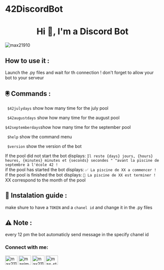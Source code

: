 # 42DiscordBot
<h1 align="center">Hi 👋, I'm a Discord Bot</h1>


<p align="left"> <img src="https://komarev.com/ghpvc/?username=max21910&label=Profile%20views&color=0e75b6&style=flat" alt="max21910" /> </p>

## How to use it :
Launch the .py files and wait for th connection ! 
don't forget to allow your bot to your serveur
## 🖲️ Commands :
`
$42julydays` show how many time for the july pool

`
$42augustdays` show how many time for the august pool

`
$42septemberdays `show how many time for the september pool

`
$help` show the command menu

`
$version` show the version of the bot

If the pool did not start the bot displays: `Il reste {days} jours, {hours} heures, {minutes} minutes et {seconds} secondes "
        "avant la piscine de septembre à l'école 42 ! `  
if the pool has started the bot displays: `✅ La piscine de XX a commencer ! `  
if the pool is finished the bot displays: `🔴 La piscine de XX est terminer ! `  
XX correspond to the month of the pool 

## 📲 Instalation guide :
make shure to have a `TOKEN` and a `chanel id` and change it in the .py files 
## ⚠️ Note :
every 12 pm the bot automaticly send message in the specify chanel id 
<h3 align="left">Connect with me:</h3>
<p align="left">
<a href="https://twitter.com/max21160" target="blank"><img align="center" src="https://raw.githubusercontent.com/rahuldkjain/github-profile-readme-generator/master/src/images/icons/Social/twitter.svg" alt="max21160" height="30" width="40" /></a>
<a href="https://instagram.com/maxime_dpj" target="blank"><img align="center" src="https://raw.githubusercontent.com/rahuldkjain/github-profile-readme-generator/master/src/images/icons/Social/instagram.svg" alt="maxime_dpj" height="30" width="40" /></a>
<a href="https://medium.com/max21160" target="blank"><img align="center" src="https://raw.githubusercontent.com/rahuldkjain/github-profile-readme-generator/master/src/images/icons/Social/medium.svg" alt="max21160" height="30" width="40" /></a>
<a href="https://www.youtube.com/c/max_studio" target="blank"><img align="center" src="https://raw.githubusercontent.com/rahuldkjain/github-profile-readme-generator/master/src/images/icons/Social/youtube.svg" alt="max_studio" height="30" width="40" /></a>
</p>

